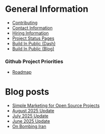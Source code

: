 # General Information

 * [Contributing](https://www.johnqdeveloper.com/contributing/)
 * [Contact Information](https://www.johnqdeveloper.com/contact/)
 * [Hiring Information](https://www.johnqdeveloper.com/contact/)
 * [Project Status Pages](https://status.johnqdeveloper.com/)
 * [Build In Public (Dash)](https://dash.johnqdeveloper.com/)
 * [Build In Public (Blog)](https://www.johnqdeveloper.com/)

### Github Project Priorities

 * [Roadmap](https://roadmap.johnqdeveloper.com/)

# Blog posts
<!-- BLOG-POST-LIST:START -->
- [Simple Marketing for Open Source Projects](https://www.johnqdeveloper.com/blog/august-2025/simple-marketing-for-open-source-projects/)
- [August 2025 Update](https://www.johnqdeveloper.com/blog/august-2025/aug-2025-update/)
- [July 2025 Update](https://www.johnqdeveloper.com/blog/july-2025/july-2025-update/)
- [June 2025 Update](https://www.johnqdeveloper.com/blog/june-2025/june-2025-update/)
- [On Bombing Iran](https://www.johnqdeveloper.com/blog/june-2025/june-2025-iran/)
<!-- BLOG-POST-LIST:END -->